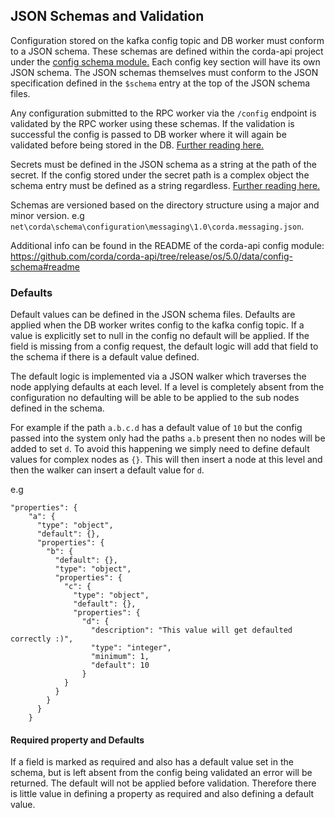 ## JSON Schemas and Validation
Configuration stored on the kafka config topic and DB worker must conform to a JSON schema. These schemas are defined within the corda-api project under the [config schema module.](https://github.com/corda/corda-api/tree/release/os/5.0/data/config-schema) Each config key section will have its own JSON schema. The JSON schemas themselves must conform to the JSON specification defined in the `$schema` entry at the top of the JSON schema files. 

Any configuration submitted to the RPC worker via the `/config` endpoint is validated by the RPC worker using these schemas. If the validation is successful the config is passed to DB worker where it will again be validated before being stored in the DB. [Further reading here.](https://github.com/corda/corda-runtime-os/wiki/Cluster-configuration)

Secrets must be defined in the JSON schema as a string at the path of the secret. If the config stored under the secret path is a complex object the schema entry must be defined as a string regardless. [Further reading here.](https://github.com/corda/corda-runtime-os/wiki/Secrets-configuration)

Schemas are versioned based on the directory structure using a major and minor version. e.g `net\corda\schema\configuration\messaging\1.0\corda.messaging.json`. 

Additional info can be found in the README of the corda-api config module:
https://github.com/corda/corda-api/tree/release/os/5.0/data/config-schema#readme


### Defaults
Default values can be defined in the JSON schema files. Defaults are applied when the DB worker writes config to the kafka config topic. If a value is explicitly set to null in the config no default will be applied. If the field is missing from a config request, the default logic will add that field to the schema if there is a default value defined. 

The default logic is implemented via a JSON walker which traverses the node applying defaults at each level. If a level is completely absent from the configuration no defaulting will be able to be applied to the sub nodes defined in the schema. 

For example if the path `a.b.c.d` has a default value of `10` but the config passed into the system only had the paths `a.b` present then no nodes will be added to set `d`. To avoid this happening we simply need to define default values for complex nodes as `{}`. This will then insert a node at this level and then the walker can insert a default value for `d`.

e.g
```
"properties": {
    "a": {
      "type": "object",
      "default": {},
      "properties": {
        "b": {
          "default": {},
          "type": "object",
          "properties": {
            "c": {
              "type": "object",
              "default": {},
              "properties": {
                "d": {
                  "description": "This value will get defaulted correctly :)",
                  "type": "integer",
                  "minimum": 1,
                  "default": 10
                }
            }
          }
        }
      }
    }
```

#### Required property and Defaults
If a field is marked as required and also has a default value set in the schema, but is left absent from the config being validated an error will be returned. The default will not be applied before validation. Therefore there is little value in defining a property as required and also defining a default value.
